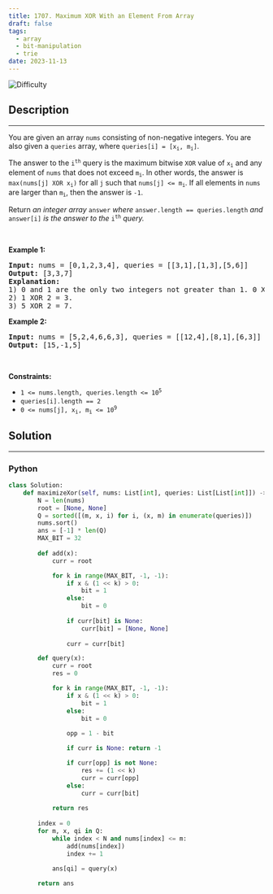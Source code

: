 ```yaml
---
title: 1707. Maximum XOR With an Element From Array
draft: false
tags: 
  - array
  - bit-manipulation
  - trie
date: 2023-11-13
---
```


![Difficulty](https://img.shields.io/badge/Difficulty-Hard-blue.svg)

## Description

---
<p>You are given an array <code>nums</code> consisting of non-negative integers. You are also given a <code>queries</code> array, where <code>queries[i] = [x<sub>i</sub>, m<sub>i</sub>]</code>.</p>

<p>The answer to the <code>i<sup>th</sup></code> query is the maximum bitwise <code>XOR</code> value of <code>x<sub>i</sub></code> and any element of <code>nums</code> that does not exceed <code>m<sub>i</sub></code>. In other words, the answer is <code>max(nums[j] XOR x<sub>i</sub>)</code> for all <code>j</code> such that <code>nums[j] &lt;= m<sub>i</sub></code>. If all elements in <code>nums</code> are larger than <code>m<sub>i</sub></code>, then the answer is <code>-1</code>.</p>

<p>Return <em>an integer array </em><code>answer</code><em> where </em><code>answer.length == queries.length</code><em> and </em><code>answer[i]</code><em> is the answer to the </em><code>i<sup>th</sup></code><em> query.</em></p>

<p>&nbsp;</p>
<p><strong class="example">Example 1:</strong></p>

<pre>
<strong>Input:</strong> nums = [0,1,2,3,4], queries = [[3,1],[1,3],[5,6]]
<strong>Output:</strong> [3,3,7]
<strong>Explanation:</strong>
1) 0 and 1 are the only two integers not greater than 1. 0 XOR 3 = 3 and 1 XOR 3 = 2. The larger of the two is 3.
2) 1 XOR 2 = 3.
3) 5 XOR 2 = 7.
</pre>

<p><strong class="example">Example 2:</strong></p>

<pre>
<strong>Input:</strong> nums = [5,2,4,6,6,3], queries = [[12,4],[8,1],[6,3]]
<strong>Output:</strong> [15,-1,5]
</pre>

<p>&nbsp;</p>
<p><strong>Constraints:</strong></p>

<ul>
	<li><code>1 &lt;= nums.length, queries.length &lt;= 10<sup>5</sup></code></li>
	<li><code>queries[i].length == 2</code></li>
	<li><code>0 &lt;= nums[j], x<sub>i</sub>, m<sub>i</sub> &lt;= 10<sup>9</sup></code></li>
</ul>


## Solution

---
### Python
``` py title='maximum-xor-with-an-element-from-array'
class Solution:
    def maximizeXor(self, nums: List[int], queries: List[List[int]]) -> List[int]:
        N = len(nums)
        root = [None, None]
        Q = sorted([(m, x, i) for i, (x, m) in enumerate(queries)])
        nums.sort()
        ans = [-1] * len(Q)
        MAX_BIT = 32
        
        def add(x):
            curr = root

            for k in range(MAX_BIT, -1, -1):
                if x & (1 << k) > 0:
                    bit = 1
                else:
                    bit = 0
                
                if curr[bit] is None:
                    curr[bit] = [None, None]
                
                curr = curr[bit]

        def query(x):
            curr = root
            res = 0

            for k in range(MAX_BIT, -1, -1):
                if x & (1 << k) > 0:
                    bit = 1
                else:
                    bit = 0
                
                opp = 1 - bit

                if curr is None: return -1

                if curr[opp] is not None:
                    res += (1 << k)
                    curr = curr[opp]
                else:
                    curr = curr[bit]
            
            return res
        
        index = 0
        for m, x, qi in Q:
            while index < N and nums[index] <= m:
                add(nums[index])
                index += 1
            
            ans[qi] = query(x)

        return ans

```

